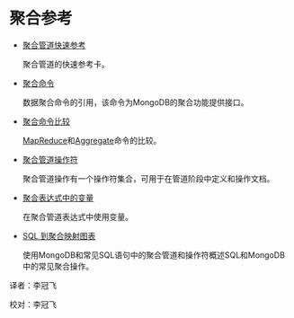 # 聚合参考

* [聚合管道快速参考](aggregation-pipeline-quick-reference.md)

  聚合管道的快速参考卡。

* [聚合命令](aggregation-commands.md)

  数据聚合命令的引用，该命令为MongoDB的聚合功能提供接口。

* [聚合命令比较](aggregation-commands-commparison.md)

  [MapReduce](./)和[Aggregate](./)命令的比较。

* [聚合管道操作符](../../can-kao/yun-suan-fu/aggregation-pipeline-operators/)

  聚合管道操作有一个操作符集合，可用于在管道阶段中定义和操作文档。

* [聚合表达式中的变量](variables-in-aggregation-expressions.md)

  在聚合管道表达式中使用变量。

* [SQL 到聚合映射图表](sql-to-aggregation-mapping-chart.md)

  使用MongoDB和常见SQL语句中的聚合管道和操作符概述SQL和MongoDB中的常见聚合操作。

译者：李冠飞

校对：李冠飞

